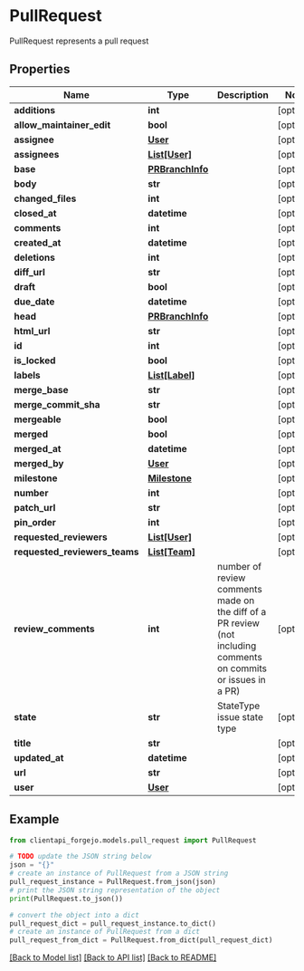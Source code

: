 # PullRequest

PullRequest represents a pull request

## Properties

Name | Type | Description | Notes
------------ | ------------- | ------------- | -------------
**additions** | **int** |  | [optional] 
**allow_maintainer_edit** | **bool** |  | [optional] 
**assignee** | [**User**](User.md) |  | [optional] 
**assignees** | [**List[User]**](User.md) |  | [optional] 
**base** | [**PRBranchInfo**](PRBranchInfo.md) |  | [optional] 
**body** | **str** |  | [optional] 
**changed_files** | **int** |  | [optional] 
**closed_at** | **datetime** |  | [optional] 
**comments** | **int** |  | [optional] 
**created_at** | **datetime** |  | [optional] 
**deletions** | **int** |  | [optional] 
**diff_url** | **str** |  | [optional] 
**draft** | **bool** |  | [optional] 
**due_date** | **datetime** |  | [optional] 
**head** | [**PRBranchInfo**](PRBranchInfo.md) |  | [optional] 
**html_url** | **str** |  | [optional] 
**id** | **int** |  | [optional] 
**is_locked** | **bool** |  | [optional] 
**labels** | [**List[Label]**](Label.md) |  | [optional] 
**merge_base** | **str** |  | [optional] 
**merge_commit_sha** | **str** |  | [optional] 
**mergeable** | **bool** |  | [optional] 
**merged** | **bool** |  | [optional] 
**merged_at** | **datetime** |  | [optional] 
**merged_by** | [**User**](User.md) |  | [optional] 
**milestone** | [**Milestone**](Milestone.md) |  | [optional] 
**number** | **int** |  | [optional] 
**patch_url** | **str** |  | [optional] 
**pin_order** | **int** |  | [optional] 
**requested_reviewers** | [**List[User]**](User.md) |  | [optional] 
**requested_reviewers_teams** | [**List[Team]**](Team.md) |  | [optional] 
**review_comments** | **int** | number of review comments made on the diff of a PR review (not including comments on commits or issues in a PR) | [optional] 
**state** | **str** | StateType issue state type | [optional] 
**title** | **str** |  | [optional] 
**updated_at** | **datetime** |  | [optional] 
**url** | **str** |  | [optional] 
**user** | [**User**](User.md) |  | [optional] 

## Example

```python
from clientapi_forgejo.models.pull_request import PullRequest

# TODO update the JSON string below
json = "{}"
# create an instance of PullRequest from a JSON string
pull_request_instance = PullRequest.from_json(json)
# print the JSON string representation of the object
print(PullRequest.to_json())

# convert the object into a dict
pull_request_dict = pull_request_instance.to_dict()
# create an instance of PullRequest from a dict
pull_request_from_dict = PullRequest.from_dict(pull_request_dict)
```
[[Back to Model list]](../README.md#documentation-for-models) [[Back to API list]](../README.md#documentation-for-api-endpoints) [[Back to README]](../README.md)


